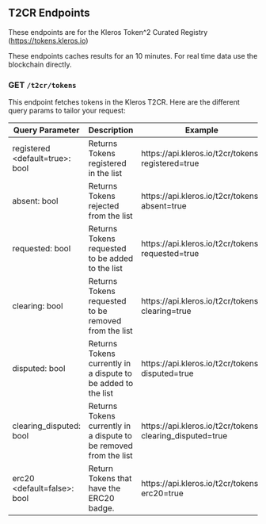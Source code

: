 ## T2CR Endpoints

These endpoints are for the Kleros Token^2 Curated Registry (https://tokens.kleros.io)

These endpoints caches results for an 10 minutes. For real time data use the blockchain directly.

### GET `/t2cr/tokens`

This endpoint fetches tokens in the Kleros T2CR. Here are the different query params to tailor your request:

| Query Parameter                 | Description                                                       | Example                                                     |
|---------------------------------|-------------------------------------------------------------------|-------------------------------------------------------------|
| registered <default=true>: bool | Returns Tokens registered in the list                             | https://api\.kleros\.io/t2cr/tokens?registered=true         |
| absent: bool                    | Returns Tokens rejected from the list                             | https://api\.kleros\.io/t2cr/tokens?absent=true             |
| requested: bool                 | Returns Tokens requested to be added to the list                  | https://api\.kleros\.io/t2cr/tokens?requested=true          |
| clearing: bool                  | Returns Tokens requested to be removed from the list              | https://api\.kleros\.io/t2cr/tokens?clearing=true           |
| disputed: bool                  | Returns Tokens currently in a dispute to be added to the list     | https://api\.kleros\.io/t2cr/tokens?disputed=true           |
| clearing\_disputed: bool        | Returns Tokens currently in a dispute to be removed from the list | https://api\.kleros\.io/t2cr/tokens?clearing\_disputed=true |
| erc20 <default=false>: bool     | Return Tokens that have the ERC20 badge\.                         | https://api\.kleros\.io/t2cr/tokens?erc20=true              |
